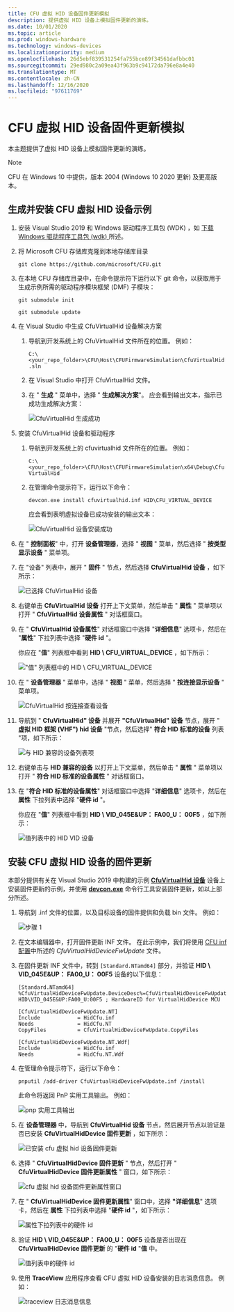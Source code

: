 ```yaml
---
title: CFU 虚拟 HID 设备固件更新模拟
description: 提供虚拟 HID 设备上模拟固件更新的演练。
ms.date: 10/01/2020
ms.topic: article
ms.prod: windows-hardware
ms.technology: windows-devices
ms.localizationpriority: medium
ms.openlocfilehash: 26d5ebf839531254fa755bce89f34561dafbbc01
ms.sourcegitcommit: 29ed980c2a09ea43f963b9c94172da796e8a4e40
ms.translationtype: MT
ms.contentlocale: zh-CN
ms.lasthandoff: 12/16/2020
ms.locfileid: "97611769"
---
```

# <a name="cfu-virtual-hid-device-firmware-update-simulation"></a>CFU 虚拟 HID 设备固件更新模拟

本主题提供了虚拟 HID 设备上模拟固件更新的演练。

> [!NOTE]
> CFU 在 Windows 10 中提供，版本 2004 (Windows 10 2020 更新) 及更高版本。

## <a name="build-and-install-the-cfu-virtual-hid-device-sample"></a>生成并安装 CFU 虚拟 HID 设备示例

1. 安装 Visual Studio 2019 和 Windows 驱动程序工具包 (WDK) ，如 [下载 Windows 驱动程序工具包 (wdk) ](../download-the-wdk.md)所述。

1. 将 Microsoft CFU 存储库克隆到本地存储库目录

    `git clone https://github.com/microsoft/CFU.git`

1. 在本地 CFU 存储库目录中，在命令提示符下运行以下 git 命令，以获取用于生成示例所需的驱动程序模块框架 (DMF) 子模块：

    `git submodule init`

    `git submodule update`

1. 在 Visual Studio 中生成 CfuVirtualHid 设备解决方案

    1. 导航到开发系统上的 CfuVirtualHid 文件所在的位置。 例如：

        `C:\<your_repo_folder>\CFU\Host\CFUFirmwareSimulation\CfuVirtualHid.sln`

    1. 在 Visual Studio 中打开 CfuVirtualHid 文件。

    1. 在 " **生成** " 菜单中，选择 " **生成解决方案**"。 应会看到输出文本，指示已成功生成解决方案：

        ![CfuVirtualHid 生成成功](images/cfuvirtualhid-build-succeeded.png)

1. 安装 CfuVirtualHid 设备和驱动程序

    1. 导航到开发系统上的 cfuvirtualhid 文件所在的位置。 例如：

        `C:\<your_repo_folder>\CFU\Host\CFUFirmwareSimulation\x64\Debug\CfuVirtualHid`

    1. 在管理命令提示符下，运行以下命令：

        ```console
        devcon.exe install cfuvirtualhid.inf HID\CFU_VIRTUAL_DEVICE
        ```

        应会看到表明虚拟设备已成功安装的输出文本：

        ![CfuVirtualHid 设备安装成功](images/cfuvirtualhid-device-install-succeeded.png)

1. 在 " **控制面板**" 中，打开 **设备管理器**，选择 " **视图** " 菜单，然后选择 " **按类型显示设备** " 菜单项。

1. 在 "设备" 列表中，展开 " **固件** " 节点，然后选择 **CfuVirtualHid 设备** ，如下所示：

     ![已选择 CfuVirtualHid 设备](images/cfuvirtualhid-device-selected.png)

1. 右键单击 **CfuVirtualHid 设备** 打开上下文菜单，然后单击 " **属性** " 菜单项以打开 " **CfuVirtualHid 设备属性** " 对话框窗口。

1. 在 " **CfuVirtualHid 设备属性**" 对话框窗口中选择 "**详细信息**" 选项卡，然后在 "**属性**" 下拉列表中选择 "**硬件 id** "。

    你应在 "**值**" 列表框中看到 **HID \ CFU_VIRTUAL_DEVICE** ，如下所示：

    !["值" 列表框中的 HID \ CFU_VIRTUAL_DEVICE](images/cfuvirtualhid-device-selected.png)

1. 在 " **设备管理器** " 菜单中，选择 " **视图** " 菜单，然后选择 " **按连接显示设备** " 菜单项。

    ![CfuVirtualHid 按连接查看设备](images/cfuvirtualhid-view-devices-by-connection.png)

1. 导航到 " **CfuVirtualHid" 设备** 并展开 **"CfuVirtualHid" 设备** 节点，展开 " **虚拟 HID 框架 (VHF") hid 设备** "节点，然后选择" **符合 HID 标准的设备** 列表 "项，如下所示：

    ![与 HID 兼容的设备列表项](images/hid-compliant-device-list-item.png)

1. 右键单击与 **HID 兼容的设备** 以打开上下文菜单，然后单击 " **属性** " 菜单项以打开 " **符合 HID 标准的设备属性** " 对话框窗口。

1. 在 "**符合 HID 标准的设备属性**" 对话框窗口中选择 "**详细信息**" 选项卡，然后在 **属性** 下拉列表中选择 "**硬件 id** "。

    你应在 "**值**" 列表框中看到 **HID \ VID_045E&UP： FA00_U： 00F5** ，如下所示：

    ![值列表中的 HID VID 设备](images/hid-vid-045e-up-fa00-u-00f5-device-list-item.png)

## <a name="install-a-firmware-update-for-the-cfu-virtual-hid-device"></a>安装 CFU 虚拟 HID 设备的固件更新

本部分提供有关在 Visual Studio 2019 中构建的示例 [**CfuVirtualHid 设备**](https://github.com/microsoft/CFU/tree/master/Host/CFUFirmwareSimulation) 设备上安装固件更新的示例，并使用 [**devcon.exe**](../devtest/devcon.md) 命令行工具安装固件更新，如以上部分所述。

1. 导航到 .inf 文件的位置，以及目标设备的固件提供和负载 bin 文件。 例如：

    ![步骤 1](images/install-cfu-virtual-device-firmware-update-1.png)

1. 在文本编辑器中，打开固件更新 INF 文件。 在此示例中，我们将使用 [CFU inf 配置](cfu-inf-configuration.md)中所述的 *CfuVirtualHidDeviceFwUpdate* 文件。

1. 在固件更新 INF 文件中，转到 `[Standard.NTamd64]` 部分，并验证 **HID \ VID_045E&UP： FA00_U： 00F5** 设备的以下信息：

    ```inf
    [Standard.NTamd64]
    %CfuVirtualHidDeviceFwUpdate.DeviceDesc%=CfuVirtualHidDeviceFwUpdate, HID\VID_045E&UP:FA00_U:00F5 ; HardwareID for VirtualHidDevice MCU

    [CfuVirtualHidDeviceFwUpdate.NT]
    Include            = HidCfu.inf
    Needs              = HidCfu.NT
    CopyFiles          = CfuVirtualHidDeviceFwUpdate.CopyFiles

    [CfuVirtualHidDeviceFwUpdate.NT.Wdf]
    Include            = HidCfu.inf
    Needs              = HidCfu.NT.Wdf
    ```

1. 在管理命令提示符下，运行以下命令：

    `pnputil /add-driver CfuVirtualHidDeviceFwUpdate.inf /install`

    此命令将返回 PnP 实用工具输出。 例如：

    ![pnp 实用工具输出](images/install-cfu-virtual-device-firmware-update-2.png)

1. 在 **设备管理器** 中，导航到 **CfuVirtualHid 设备** 节点，然后展开节点以验证是否已安装 **CfuVirtualHidDevice 固件更新** ，如下所示：

    ![已安装 cfu 虚拟 hid 设备固件更新](images/install-cfu-virtual-device-firmware-update-3.png)

1. 选择 " **CfuVirtualHidDevice 固件更新** " 节点，然后打开 " **CfuVirtualHidDevice 固件更新属性** " 窗口，如下所示：

    ![cfu 虚拟 hid 设备固件更新属性窗口](images/install-cfu-virtual-device-firmware-update-4.png)

1. 在 " **CfuVirtualHidDevice 固件更新属性**" 窗口中，选择 **"详细信息**" 选项卡，然后在 **属性** 下拉列表中选择 "**硬件 id** "，如下所示：

    ![属性下拉列表中的硬件 id](images/install-cfu-virtual-device-firmware-update-5.png)

1. 验证 **HID \ VID_045E&UP： FA00_U： 00F5** 设备是否出现在 **CfuVirtualHidDevice 固件更新** 的 "**硬件 id** "**值** 中。

    ![值列表中的硬件 id](images/install-cfu-virtual-device-firmware-update-6.png)

1. 使用 **TraceView** 应用程序查看 CFU 虚拟 HID 设备安装的日志消息信息。 例如：

    ![traceview 日志消息信息](images/install-cfu-virtual-device-firmware-update-7.png)